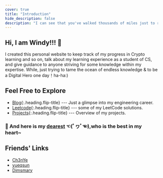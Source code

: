 ```yaml
---
cover: true
title: "Introduction"
hide_description: false
description: "I can see that you've walked thousands of miles just to reach this website, but that’s just my homepage. Hope you can have fun there!"
---
```


## Hi, I am Windy!!! 🎉

I created this personal website to keep track of my progress in Crypto learning and so on, talk about my learning experience as a student of CS, and give guidance to anyone striving for some knowledge within my expertise. While, just trying to tame the ocean of endless knowledge & to be a Digital Hero one day！ha-ha:)

## Feel Free to Explore

* [Blog]{:.heading.flip-title} --- Just a glimpse into my engineering career.
* [Leetcode]{:.heading.flip-title} ---  some of my LeetCode solutions.
* [Projects]{:.heading.flip-title} ---  Overview of my projects.

[blog]: blog/
[Leetcode]: leetcode/
[projects]: projects/

### 💖 And here is my [dearest](https://zyazhb.github.io/) ☜(ﾟヮﾟ☜),who is the best in my heart~

## Friends' Links

* [Ch3nYe](https://ch3nye.top/)  
* [yueqsun](https://yueqsun.github.io/)
* [Dimsmary](https://dimsmary.tech/)